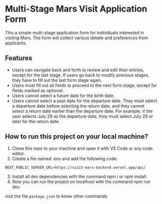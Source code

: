 # Multi-Stage Mars Visit Application Form

This a simple multi-stage application form for individuals interested in visiting Mars. The form will collect various details and preferences from applicants.

## Features

- Users can navigate back and forth to review and edit their entries, except for the last stage. If users go back to modify previous stages, they have to fill out the last form stage again.
- Users must fill out all fields to proceed to the next form stage, except for fields marked as optional.
- Users cannot select a future date for the birth date.
- Users cannot select a past date for the departure date. They must select a departure date before selecting the return date, and they cannot select a return date earlier than the departure date. For example, if the user selects July 29 as the departure date, they must select July 29 or later for the return date.

## How to run this project on your local machine?

1. Clone this repo to your machine and open it with VS Code or any code editor.
2. Create a file named .env and add the following code:

```
NEXT_PUBLIC_SERVER_URL=https://visit-mars-backend.vercel.app/api/
```

3. Install all dev dependencies with the command npm i or npm install.
4. Now you can run the project on localhost with the command npm run dev.

visit the file `package.json` to know other commands.
